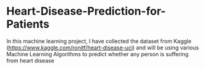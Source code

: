 # Heart-Disease-Prediction-for-Patients
In this machine learning project, I have collected the dataset from Kaggle (https://www.kaggle.com/ronitf/heart-disease-uci) and will be using various Machine Learning Algorithms to predict whether any person is suffering from heart disease
